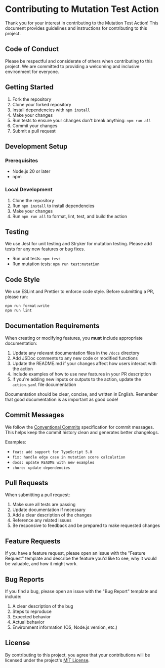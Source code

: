 # Contributing to Mutation Test Action

Thank you for your interest in contributing to the Mutation Test Action! This
document provides guidelines and instructions for contributing to this project.

## Code of Conduct

Please be respectful and considerate of others when contributing to this
project. We are committed to providing a welcoming and inclusive environment for
everyone.

## Getting Started

1. Fork the repository
2. Clone your forked repository
3. Install dependencies with `npm install`
4. Make your changes
5. Run tests to ensure your changes don't break anything: `npm run all`
6. Commit your changes
7. Submit a pull request

## Development Setup

### Prerequisites

- Node.js 20 or later
- npm

### Local Development

1. Clone the repository
2. Run `npm install` to install dependencies
3. Make your changes
4. Run `npm run all` to format, lint, test, and build the action

## Testing

We use Jest for unit testing and Stryker for mutation testing. Please add tests
for any new features or bug fixes.

- Run unit tests: `npm test`
- Run mutation tests: `npm run test:mutation`

## Code Style

We use ESLint and Prettier to enforce code style. Before submitting a PR, please
run:

```bash
npm run format:write
npm run lint
```

## Documentation Requirements

When creating or modifying features, you **must** include appropriate
documentation:

1. Update any relevant documentation files in the `/docs` directory
2. Add JSDoc comments to any new code or modified functions
3. Update the README.md if your changes affect how users interact with the
   action
4. Include examples of how to use new features in your PR description
5. If you're adding new inputs or outputs to the action, update the
   `action.yaml` file documentation

Documentation should be clear, concise, and written in English. Remember that
good documentation is as important as good code!

## Commit Messages

We follow the [Conventional Commits](https://www.conventionalcommits.org/)
specification for commit messages. This helps keep the commit history clean and
generates better changelogs.

Examples:

- `feat: add support for TypeScript 5.0`
- `fix: handle edge case in mutation score calculation`
- `docs: update README with new examples`
- `chore: update dependencies`

## Pull Requests

When submitting a pull request:

1. Make sure all tests are passing
2. Update documentation if necessary
3. Add a clear description of the changes
4. Reference any related issues
5. Be responsive to feedback and be prepared to make requested changes

## Feature Requests

If you have a feature request, please open an issue with the "Feature Request"
template and describe the feature you'd like to see, why it would be valuable,
and how it might work.

## Bug Reports

If you find a bug, please open an issue with the "Bug Report" template and
include:

1. A clear description of the bug
2. Steps to reproduce
3. Expected behavior
4. Actual behavior
5. Environment information (OS, Node.js version, etc.)

## License

By contributing to this project, you agree that your contributions will be
licensed under the project's [MIT License](LICENSE).
